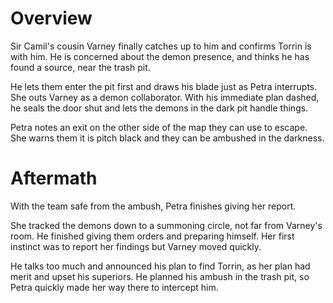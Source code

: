 # Overview
Sir Camil's cousin Varney finally catches up to him and confirms Torrin is with him. He is concerned about the demon presence, and thinks he has found a source, near the trash pit.

He lets them enter the pit first and draws his blade just as Petra interrupts. She outs Varney as a demon collaborator.
With his immediate plan dashed, he seals the door shut and lets the demons in the dark pit handle things.

Petra notes an exit on the other side of the map they can use to escape. She warns them it is pitch black and they can be ambushed in the darkness.

# Aftermath
With the team safe from the ambush, Petra finishes giving her report.

She tracked the demons down to a summoning circle, not far from Varney's room. He finished giving them orders and preparing himself. Her first instinct was to report her findings but Varney moved quickly.

He talks too much and announced his plan to find Torrin, as her plan had merit and upset his superiors. He planned his ambush in the trash pit, so Petra quickly made her way there to intercept him.

